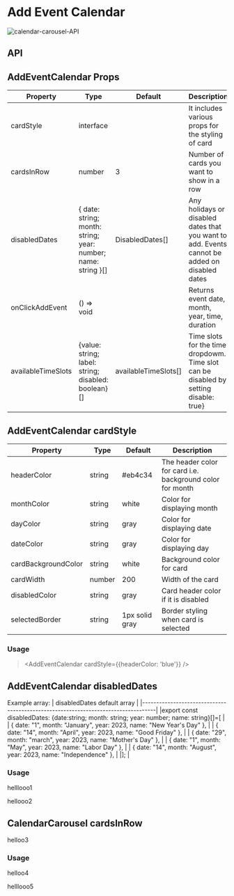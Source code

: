 # Add Event Calendar

![calendar-carousel-API](https://dev-portal.carbonteq.com/assets/images/calendar-1cfb9243f6a61a44033ca1b28524889d.gif)

## API
> <AddEventCalendar />

## AddEventCalendar Props

| Property          | Type                                                               | Default            | Description                                                       | 
|-------------------|--------------------------------------------------------------------|--------------------|-------------------------------------------------------------------|
| cardStyle         | interface                                                          |                    | It includes various props for the styling of card                 |
| cardsInRow        | number                                                             | 3                  | Number of cards you want to show in a row                         |
| disabledDates     | { date: string; month: string; year: number; name: string }[]      | DisabledDates[]    | Any holidays or disabled dates that you want to add. Events cannot be added on disabled dates|       
| onClickAddEvent   |  () => void                                                        |                    | Returns event date, month, year, time, duration                   |
| availableTimeSlots| {value: string; label: string; disabled: boolean} []               | availableTimeSlots[]| Time slots for the time dropdowm. Time slot can be disabled by setting disable: true} |                 


## AddEventCalendar cardStyle

| Property              | Type     | Default        | Description                                                |
|-----------------------|----------|----------------|------------------------------------------------------------|
| headerColor           | string   | #eb4c34        | The header color for card i.e. background color for month  |
| monthColor            | string   | white          | Color for displaying month                                 | 
| dayColor              | string   | gray           | Color for displaying date                                  |       
| dateColor             | string   | gray           | Color for displaying day                                   |
| cardBackgroundColor   | string   | white          | Background color for card                                  |
| cardWidth             | number   | 200            | Width of the card                                          |
| disabledColor         | string   | gray           | Card header color if it is disabled                        |
| selectedBorder        | string   | 1px solid gray | Border styling when card is selected                       |

### Usage
> <AddEventCalendar cardStyle={{headerColor: 'blue'}} />

## AddEventCalendar disabledDates

Example array:
| disabledDates default array                                                            |
|-----------------------------------------------------------------------------------|
|export const disabledDates: {date:string; month: string; year: number; name: string}[]=[ |
|   { date: "1", month: "January", year: 2023, name: "New Year's Day" },            |
|   { date: "14", month: "April", year: 2023, name: "Good Friday" },                |
|   { date: "29", month: "march", year: 2023, name: "Mother's Day" },               |
|   { date: "1", month: "May", year: 2023, name: "Labor Day" },                     |
|   { date: "14", month: "August", year: 2023, name: "Independence" },              |
|];                                                                                 |

### Usage 
helllooo1
> <AddEventCalendar disabledDates={disabledDates} />
> <AddEventCalendar cardStyle={{headerColor: 'blue'}} />
hellooo2
## CalendarCarousel cardsInRow
helloo3
> <AddEventCalendar cardsInRow={3} />
### Usage
helloo4
> <AddEventCalendar cardsInRow={3} />
> <AddEventCalendar cardsInRow=3 />
helllooo5




